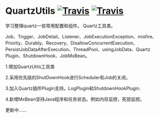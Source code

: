 # QuartzUtils [![Travis](https://img.shields.io/badge/quartzUtils-v1.0.0-green.svg)](https://github.com/huangyueranbbc/QuartzUtils/)  [![Travis](https://img.shields.io/badge/API-Quartz-orange.svg)](http://www.quartz-scheduler.org/)      

学习整理quartz一些常用配置和组件。 Quartz工具类。

Job、Trigger、JobDetail、Listener、JobExecutionException、misfire、Priority、Durably、Recovery、DisallowConcurrentExecution、PersistJobDataAfterExecution、ThreadPool、usingJobData、Quartz Plugin、ShutdownHook、JobMxBean。

1.增加QuartzUtils工具类

2.采用优先级的ShutDownHook进行Scheduler和Job的关闭。

3.加入Quartz插件Plugin支持。LogPlugin和ShutdownHookPlugin.

4.新增MxBean坚持Java程序和任务状态。例如内存监控，死锁监控。




更新中......










